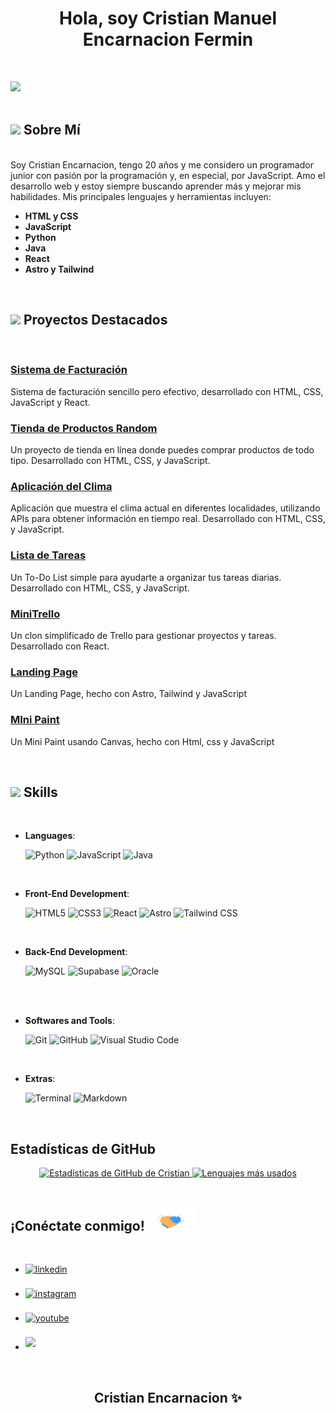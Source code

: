 <h1 align="center"><b>Hola, soy Cristian Manuel Encarnacion Fermin</b></h1>
<br>

<img src="https://user-images.githubusercontent.com/73097560/115834477-dbab4500-a447-11eb-908a-139a6edaec5c.gif"><br><br>

## <img src="https://media2.giphy.com/media/QssGEmpkyEOhBCb7e1/giphy.gif?cid=ecf05e47a0n3gi1bfqntqmob8g9aid1oyj2wr3ds3mg700bl&rid=giphy.gif" width ="25"><b> Sobre Mí</b>
<br>
Soy Cristian Encarnacion, tengo 20 años y me considero un programador junior con pasión por la programación y, en especial, por JavaScript. Amo el desarrollo web y estoy siempre buscando aprender más y mejorar mis habilidades. Mis principales lenguajes y herramientas incluyen:

<p align="center">

- **HTML y CSS**
- **JavaScript**
- **Python**
- **Java**
- **React**
- **Astro y Tailwind**

</p>

<br>

## <img src="https://media2.giphy.com/media/QssGEmpkyEOhBCb7e1/giphy.gif?cid=ecf05e47a0n3gi1bfqntqmob8g9aid1oyj2wr3ds3mg700bl&rid=giphy.gif" width ="25"><b> Proyectos Destacados</b>
<br>


### [Sistema de Facturación](https://billinsystem.netlify.app/)
Sistema de facturación sencillo pero efectivo, desarrollado con HTML, CSS, JavaScript y React.

### [Tienda de Productos Random](https://tiendadeproductosrandom.netlify.app/)
Un proyecto de tienda en línea donde puedes comprar productos de todo tipo. Desarrollado con HTML, CSS, y JavaScript.

### [Aplicación del Clima](https://weathertoday-information.netlify.app/)
Aplicación que muestra el clima actual en diferentes localidades, utilizando APIs para obtener información en tiempo real. Desarrollado con HTML, CSS, y JavaScript.

### [Lista de Tareas](https://apuntatustareas.netlify.app/)
Un To-Do List simple para ayudarte a organizar tus tareas diarias. Desarrollado con HTML, CSS, y JavaScript.

### [MiniTrello](https://minitrello.netlify.app/)
Un clon simplificado de Trello para gestionar proyectos y tareas. Desarrollado con React.

### [Landing Page](https://static-astro-landing-page.netlify.app/)
Un Landing Page, hecho con Astro, Tailwind y JavaScript


### [MIni Paint](https://drawminipaint.netlify.app/)
Un Mini Paint usando Canvas, hecho con Html, css y JavaScript

<br>

## <img src="https://media.giphy.com/media/QssGEmpkyEOhBCb7e1/giphy.gif?cid=ecf05e47a0n3gi1bfqntqmob8g9aid1oyj2wr3ds3mg700bl&rid=giphy.gif" width ="25"><b> Skills</b>
<br>

<p align="center">

- **Languages**:

    ![Python](https://img.shields.io/badge/Python%20-%2314354C.svg?style=for-the-badge&logo=python&logoColor=white)
    ![JavaScript](https://img.shields.io/badge/JavaScript%20-%23F7DF1E.svg?style=for-the-badge&logo=javascript&logoColor=black)
    ![Java](https://img.shields.io/badge/Java-%23F7DF1E.svg?style=for-the-badge&logo=java&logoColor=black)

<br>   
    
- **Front-End Development**:

   ![HTML5](https://img.shields.io/badge/HTML5%20-%23E34F26.svg?style=for-the-badge&logo=html5&logoColor=white)
   ![CSS3](https://img.shields.io/badge/CSS%20-%231572B6.svg?style=for-the-badge&logo=css3&logoColor=white)
   ![React](https://img.shields.io/badge/React%20-%2361DAFB.svg?style=for-the-badge&logo=react&logoColor=black)
   ![Astro](https://img.shields.io/badge/Astro%20-%23FF5D01.svg?style=for-the-badge&logo=astro&logoColor=white)
   ![Tailwind CSS](https://img.shields.io/badge/Tailwind%20CSS%20-%2306B6D4.svg?style=for-the-badge&logo=tailwindcss&logoColor=white)


<br>

- **Back-End Development**:

   ![MySQL](https://img.shields.io/badge/MySQL-%2300f?style=for-the-badge&logo=mysql&logoColor=white)
   ![Supabase](https://img.shields.io/badge/Supabase-%2300C2A2.svg?style=for-the-badge&logo=supabase&logoColor=white)
   ![Oracle](https://img.shields.io/badge/Oracle-%23F80000.svg?style=for-the-badge&logo=oracle&logoColor=white)

<br>

    
<br>

- **Softwares and Tools**:

    ![Git](https://img.shields.io/badge/git-%23F05033.svg?style=for-the-badge&logo=git&logoColor=white)
    ![GitHub](https://img.shields.io/badge/github-%23121011.svg?style=for-the-badge&logo=github&logoColor=white)
    ![Visual Studio Code](https://img.shields.io/badge/Visual%20Studio%20Code-0078d7.svg?style=for-the-badge&logo=visual-studio-code&logoColor=white)


<br>

- **Extras**:

    ![Terminal](https://img.shields.io/badge/Terminal-%23054020?style=for-the-badge&logo=gnu-bash&logoColor=white)
    ![Markdown](https://img.shields.io/badge/markdown-%23000000.svg?style=for-the-badge&logo=markdown&logoColor=white)   

</p>

<br>

## <b>Estadísticas de GitHub</b>

<div align="center">
  
  <a href="https://github.com/cristianEncarnacion">
    <img src="https://github-readme-stats.vercel.app/api?username=cristianEncarnacion&include_all_commits=true&count_private=true&show_icons=true&line_height=20&title_color=7A7ADB&icon_color=2234AE&text_color=D3D3D3&bg_color=0,000000,130F40" alt="Estadísticas de GitHub de Cristian"/>
  </a>
  
  <a href="https://github.com/cristianEncarnacion">
    <img src="https://github-readme-stats.vercel.app/api/top-langs?username=cristianEncarnacion&show_icons=true&locale=en&layout=compact&line_height=20&title_color=7A7ADB&icon_color=2234AE&text_color=D3D3D3&bg_color=0,000000,130F40" alt="Lenguajes más usados"/>
  </a>

</div>


<br>

## <b>¡Conéctate conmigo!</b><img src="https://github.com/0xAbdulKhalid/0xAbdulKhalid/raw/main/assets/mdImages/handshake.gif" width ="80">
<br>
<div align='left'>

<ul>

<li>
<a href="https://www.linkedin.com/in/cristian-encarnacion-19649a304/" target="_blank">
<img src="https://img.shields.io/badge/linkedin:  Cristian%20Encarnacion-%2300acee.svg?color=405DE6&style=for-the-badge&logo=linkedin&logoColor=white" alt=linkedin style="margin-bottom: 5px;"/>
</a>
</li>

<br>

<li>
<a href="https://www.instagram.com/cristian.mef/" target="_blank">
<img src="https://img.shields.io/badge/instagram:  Cristian%20Encarnacion-%2300acee.svg?color=E4405F&style=for-the-badge&logo=instagram&logoColor=white" alt=instagram style="margin-bottom: 5px;"/>
</a>
</li>

<br>

<li>
<a href="https://www.youtube.com/@cristianencarnacion9314" target="_blank">
<img src="https://img.shields.io/badge/youtube:  Cristian%20Encarnacion-%23FF0000.svg?style=for-the-badge&logo=youtube&logoColor=white" alt=youtube style="margin-bottom: 5px;" />
</a>
</li>
<br>
<li>
<a href="mailto:cencarnacioninf13@gmail.com" target="_blank">
<img src="https://img.shields.io/badge/gmail:  cencarnacioninf13-%23EA4335.svg?style=for-the-badge&logo=gmail&logoColor=white" t=mail style="margin-bottom: 5px;" />
</a>
</li>
	
</ul>
</div>

<br>

<div align='center'>

## <b>Cristian Encarnacion ✨</b>

</div>

<br>

